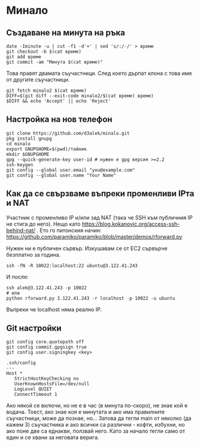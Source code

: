 # Минало

## Създаване на минута на ръка

```
date -Iminute -u | cut -f1 -d'+' | sed 's/:/-/' > време
git checkout -b $(cat време)
git add време
git commit -am "Минута $(cat време)"
```

Това правят двамата съучастници. След което дърпат клона с това име от другите съучастници. 

```
git fetch minalo2 $(cat време)
DIFF=$(git diff --exit-code minalo2/$(cat време) време)
$DIFF && echo 'Accept' || echo 'Reject'
```

## Настройка на нов телефон

```
git clone https://github.com/d3alek/minalo.git
pkg install gnupg
cd minalo
export GNUPGHOME=$(pwd)/тайник
mkdir $GNUPGHOME
gpg --quick-generate-key user-id # нужен е gpg версия >=2.2
ssh-keygen
git config --global user.email "you@example.com"
git config --global user.name "Your Name"
```

## Как да се свързваме въпреки променливи IPта и NAT

Участник с променливо IP и/или зад NAT (така че SSH към публичния IP не стига до него). Нещо като https://blog.kokanovic.org/access-ssh-behind-nat/ . Ето го питонския начин: https://github.com/paramiko/paramiko/blob/master/demos/rforward.py

Нужен ни е публичен сървър. Изкушавам се от EC2 сървърче безплатно за година.

```
ssh -fN -R 10022:localhost:22 ubuntu@3.122.41.243
```

И после:

```
ssh alek@3.122.41.243 -p 10022
# или
python rforward.py 3.122.41.243 -r localhost -p 10022 -u ubuntu
```

Въпреки че localhost няма реално IP.

## Git настройки
```
git config core.quotepath off
git config commit.gpgsign true
git config user.signingkey <key>
```

```
.ssh/config
---
Host *
   StrictHostKeyChecking no
   UserKnownHostsFile=/dev/null
   LogLevel QUIET 
   ConnectTimeout 1
```

Ако някой се включи, но не е в час (в минута по-скоро), не знае кой е водача. Тоест, ако знае коя е минутата и ако има правилните съучастници, може да познае, но... Затова да тегли main от няколко (да кажем 3) съучастника и ако всички са различни - кофти, избухни, но ако поне две са еднакви, ползвай него. Като за начало тегли само от един и се хвани за неговата верига.
